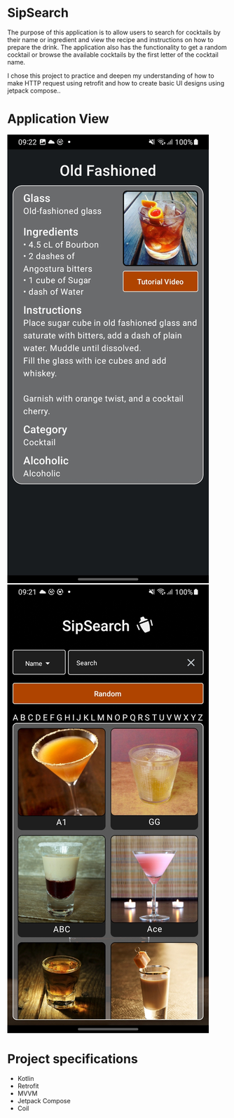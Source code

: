 # SipSearch
<p>The purpose of this application is to allow users to search for cocktails by their name or ingredient and view the recipe and instructions on how to prepare the drink. 
The application also has the functionality to get a random cocktail or browse the available cocktails by the first letter of the cocktail name.</p>
<p>I chose this project to practice and deepen my understanding of how to make HTTP request using retrofit and how to create basic UI designs using jetpack compose..</p>

# Application View
![app_details_page.jpg](app_details_page.jpg)
![app_homepage.jpg](app_homepage.jpg)

# Project specifications
- Kotlin
- Retrofit
- MVVM
- Jetpack Compose
- Coil
